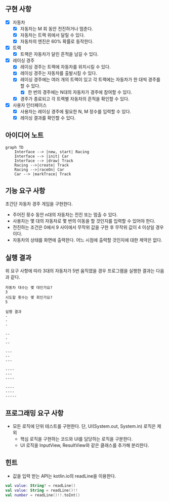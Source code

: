 ## 구현 사항

- [x] 자동차
  - [x] 자동차는 M 회 동안 전진하거나 멈춘다.
  - [x] 자동차는 트랙 위에서 달릴 수 있다.
  - [x] 자동차의 엔진은 60% 확률로 동작한다.
- [x] 트랙
  - [x] 트랙은 자동차가 달린 흔적을 남길 수 있다.
- [x] 레이싱 경주
  - [x] 레이싱 경주는 트랙에 자동차를 위치시킬 수 있다.
  - [x] 레이싱 경주는 자동차를 출발시킬 수 있다.
  - [x] 레이싱 경주에는 여러 개의 트랙이 있고 각 트랙에는 자동차가 한 대씩 경주를 할 수 있다.
    - [x] 한 번의 경주에는 N대의 자동차가 경주에 참여할 수 있다.
  - [x] 경주가 종료되고 각 트랙별 자동차의 흔적을 확인할 수 있다.
- [x] 사용자 인터페이스 
  - [x] 사용자는 레이싱 경주에 필요한 N, M 정수를 입력할 수 있다.
  - [x] 레이싱 결과를 확인할 수 있다.

## 아이디어 노트
```mermaid
graph TD
    Interface --> |new, start| Racing
    Interface --> |init| Car
    Interface --> |draw| Track
    Racing -->|create| Track
    Racing -->|raceOn| Car
    Car --> |markTrace| Track
```

## 기능 요구 사항
초간단 자동차 경주 게임을 구현한다.

- 주어진 횟수 동안 n대의 자동차는 전진 또는 멈출 수 있다.
- 사용자는 몇 대의 자동차로 몇 번의 이동을 할 것인지를 입력할 수 있어야 한다.
- 전진하는 조건은 0에서 9 사이에서 무작위 값을 구한 후 무작위 값이 4 이상일 경우이다.
- 자동차의 상태를 화면에 출력한다. 어느 시점에 출력할 것인지에 대한 제약은 없다.


## 실행 결과
위 요구 사항에 따라 3대의 자동차가 5번 움직였을 경우 프로그램을 실행한 결과는 다음과 같다.

```shell
자동차 대수는 몇 대인가요?
3
시도할 횟수는 몇 회인가요?
5

실행 결과
-
-
-

--
-
--

---
--
---

----
---
----

----
----
-----
```

## 프로그래밍 요구 사항
- 모든 로직에 단위 테스트를 구현한다. 단, UI(System.out, System.in) 로직은 제외
  + 핵심 로직을 구현하는 코드와 UI를 담당하는 로직을 구분한다.
  + UI 로직을 InputView, ResultView와 같은 클래스를 추가해 분리한다.

## 힌트
- 값을 입력 받는 API는 kotlin.io의 readLine을 이용한다.
```kotlin
val value: String? = readLine()
val value: String = readLine()!!
val number = readLine()!!.toInt()
```